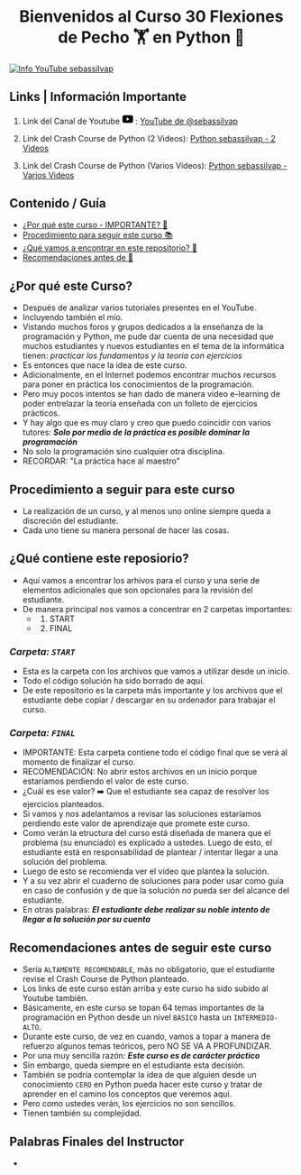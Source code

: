 <h1 align='center'><strong>
	Bienvenidos al Curso 30 Flexiones de Pecho 🏋️ en Python 🐍
</strong></h1>

<div>
	<a href="https://youtube.com/@sebassilvap?si=1Ckhl2GmHjsCWbr8" target="_blank">
	<img src="ARCHIVOS_VARIOS/img/YouTube_Channel.gif" alt='Info YouTube sebassilvap'>
	</a>
</div>

<h2><strong>
	Links | Información Importante
</strong></h2>

1) Link del Canal de Youtube <img width='20px' src='ARCHIVOS_VARIOS/img/YouTube.svg'> : <a href="https://youtube.com/@sebassilvap?si=1Ckhl2GmHjsCWbr8" target="_blank">YouTube de @sebassilvap</a>

2) Link del Crash Course de Python (2 Videos): <a href="https://youtube.com/playlist?list=PLNj5XPR8aYfjydt_sOfzpmJw5XQooU5xb&si=UzOgV4apOCheOgWD" target="_blank">Python sebassilvap - 2 Videos</a>

3) Link del Crash Course de Python (Varios Videos): <a href="https://youtube.com/playlist?list=PLNj5XPR8aYfiocF1_XqbAbmUlYdZapeLk&si=D_M-jcJ0wAI_w_Ey" target="_blank">Python sebassilvap - Varios Videos</a>

<h2><strong>
	Contenido / Guía
</strong></h2>

* <a href='#link_1'>¿Por qué este curso - IMPORTANTE? 🙋</a>
* <a href='#link_2'>Procedimiento para seguir este curso 📚</a>
* <a href='#link_3'>¿Qué vamos a encontrar en este repositorio? 💾</a>
* <a href='#link_4'>Recomendaciones antes de 🐣</a>

<h2 id='link_1'><strong>
	¿Por qué este Curso?
</strong></h2>

* Después de analizar varios tutoriales presentes en el YouTube.
* Incluyendo también el mío.
* Vistando muchos foros y grupos dedicados a la enseñanza de la programación y Python, me pude dar cuenta de una necesidad que muchos estudiantes y nuevos estudiantes en el tema de la informática tienen: *practicar los fundamentos y la teoría con ejercicios*
* Es entonces que nace la idea de este curso.
* Adicionalmente, en el Internet podemos encontrar muchos recursos para poner en práctica los conocimientos de la programación.
* Pero muy pocos intentos se han dado de manera video e-learning de poder entrelazar la teoría enseñada con un folleto de ejercicios prácticos.
* Y hay algo que es muy claro y creo que puedo coincidir con varios tutores: ***Solo por medio de la práctica es posible dominar la programación***
* No solo la programación sino cualquier otra disciplina.
* RECORDAR: "La práctica hace al maestro"

<h2 id='link_2'><strong>
	Procedimiento a seguir para este curso
</strong></h2>

* La realización de un curso, y al menos uno online siempre queda a discreción del estudiante.
* Cada uno tiene su manera personal de hacer las cosas.

<h2 id='link_3'><strong>
	¿Qué contiene este reposiorio?
</strong></h2>

* Aquí vamos a encontrar los arhivos para el curso y una serie de elementos adicionales que son opcionales para la revisión del estudiante.
* De manera principal nos vamos a concentrar en 2 carpetas importantes:
	* 1. START
	* 2. FINAL

### ***Carpeta: `START`***

- Esta es la carpeta con los archivos que vamos a utilizar desde un inicio.
- Todo el código solución ha sido borrado de aquí.
- De este repositorio es la carpeta más importante y los archivos que el estudiante debe copiar / descargar en su ordenador para trabajar el curso.

### ***Carpeta: `FINAL`***

- IMPORTANTE: Esta carpeta contiene todo el código final que se verá al momento de finalizar el curso.
- RECOMENDACIÓN: No abrir estos archivos en un inicio porque estaríamos perdiendo el valor de este curso.
- ¿Cuál es ese valor? ➡️ Que el estudiante sea capaz de resolver los ejercicios planteados.
- Si vamos y nos adelantamos a revisar las soluciones estaríamos perdiendo este valor de aprendizaje que promete este curso.
- Como verán la etructura del curso está diseñada de manera que el problema (su enunciado) es explicado a ustedes. Luego de esto, el estudiante está en responsabilidad de plantear / intentar llegar a una solución del problema.
- Luego de esto se recomienda ver el video que plantea la solución.
- Y a su vez abrir el cuaderno de soluciones para poder usar como guía en caso de confusión y de que la solución no pueda ser del alcance del estudiante.
- En otras palabras: ***El estudiante debe realizar su noble intento de llegar a la solución por su cuenta***


<h2 id='link_4'><strong>
	Recomendaciones antes de seguir este curso
</strong></h2>

- Sería `ALTAMENTE RECOMENDABLE`, más no obligatorio, que el estudiante revise el Crash Course de Python planteado.
- Los links de este curso están arriba y este curso ha sido subido al Youtube también.
- Básicamente, en este curso se topan 64 temas importantes de la programación en Python desde un nivel `BÁSICO` hasta un `INTERMEDIO-ALTO`.
- Durante este curso, de vez en cuando, vamos a topar a manera de refuerzo algunos temas teóricos, pero NO SE VA A PROFUNDIZAR.
- Por una muy sencilla razón: ***Este curso es de carácter práctico***
- Sin embargo, queda siempre en el estudiante esta decisión.
- También se podría contemplar la idea de que alguien desde un conocimiento `CERO` en Python pueda hacer este curso y tratar de aprender en el camino los conceptos que veremos aquí.
- Pero como ustedes verán, los ejercicios no son sencillos.
- Tienen también su complejidad.

<h2><strong>
	Palabras Finales del Instructor
</strong></h2>

- 